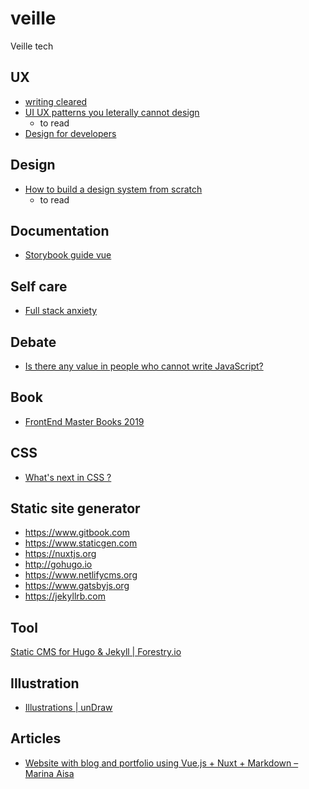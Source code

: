 # veille
Veille tech


## UX
- [writing cleared](https://uxdesign.cc/writing-clearer-error-messages-d57d6f388140)
- [UI UX patterns you leterally cannot design](https://medium.com/@christiet/ui-ux-patterns-you-literally-cannot-design-design-patents-from-tech-companies-21ae9643dc9e)
  - to read
- [Design for developers](https://slides.com/emmawedekind/design-for-developers#/)


## Design
- [How to build a design system from scratch](https://dribbble.com/stories/2019/04/05/how-to-build-a-design-system-from-scratch)
  - to read

## Documentation
- [Storybook guide vue](https://storybook.js.org/docs/guides/guide-vue/)

## Self care
- [Full stack anxiety](https://www.youtube.com/watch?time_continue=18&v=VBK6WDOOg2I)

## Debate
- [Is there any value in people who cannot write JavaScript?](https://medium.com/@mandy.michael/is-there-any-value-in-people-who-cannot-write-javascript-d0a66b16de06)

## Book
- [FrontEnd Master Books 2019](https://frontendmasters.com/books/front-end-handbook/2019/#0)

## CSS
- [What's next in CSS ?](https://cssdb.org)

## Static site generator
- https://www.gitbook.com
- https://www.staticgen.com
- https://nuxtjs.org
- http://gohugo.io
- https://www.netlifycms.org
- https://www.gatsbyjs.org
- https://jekyllrb.com


## Tool
[Static CMS for Hugo & Jekyll | Forestry.io](https://forestry.io/)


## Illustration
- [Illustrations | unDraw](https://undraw.co/illustrations)


## Articles
- [Website with blog and portfolio using Vue.js + Nuxt + Markdown – Marina Aisa](https://marinaaisa.com/blog/blog-using-vue-nuxt-markdown/)
